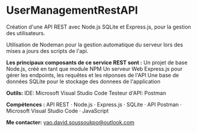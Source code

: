 # UserManagementRestAPI

Création d'une API REST avec Node.js SQLite et Express.js, pour la gestion des utilisateurs.

Utilisation de Nodeman pour la gestion automatique du serveur lors des mises a jours des scripts de l'api.

**Les principaux composants de ce service REST sont :**
Un projet de base Node.js, créé en tant que module NPM
Un serveur Web Express.js pour gérer les endpoints, les requêtes et les réponses de l'API
Une base de données SQLite pour le stockage des donnees de l'application

**Outils:**
IDE: Microsoft Visual Studio Code
Testeur d'API: Postman

**Compétences :** API REST · Node.js · Express.js · SQLite · API Postman · Microsoft Visual Studio Code · JavaScript

**Me contacter:** yao.david.soussoukpo@outlook.com
